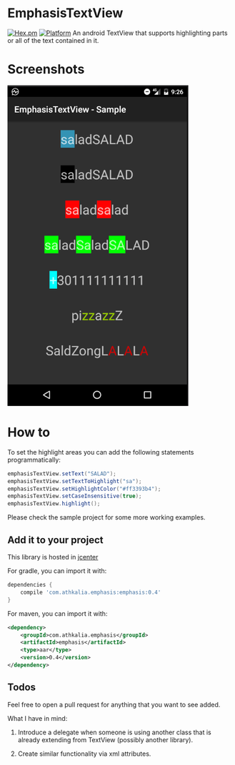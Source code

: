 # EmphasisTextView
[![Hex.pm](https://img.shields.io/hexpm/l/plug.svg)](http://www.apache.org/licenses/LICENSE-2.0) [![Platform](https://img.shields.io/badge/platform-android-green.svg)](http://developer.android.com/index.html)
An android TextView that supports highlighting parts or all of the text contained in it.

Screenshots           
===========
![Demo Screenshot][1]

How to
======

To set the highlight areas you can add the following statements programmatically:
```java
emphasisTextView.setText("SALAD");
emphasisTextView.setTextToHighlight("sa");
emphasisTextView.setHighlightColor("#ff3393b4"); 
emphasisTextView.setCaseInsensitive(true);
emphasisTextView.highlight();
```
Please check the sample project for some more working examples.

Add it to your project
----------------------

This library is hosted in [jcenter](https://bintray.com/bintray/jcenter) 

For gradle, you can import it with:
```groovy
dependencies {
    compile 'com.athkalia.emphasis:emphasis:0.4'
}
```
For maven, you can import it with: 
```xml
<dependency>
    <groupId>com.athkalia.emphasis</groupId>
    <artifactId>emphasis</artifactId>
    <type>aar</type>
    <version>0.4</version>
</dependency>
```
Todos
-----
Feel free to open a pull request for anything that you want to see added.
 
What I have in mind:


1) Introduce a delegate when someone is using another class that is already extending from TextView (possibly another library).

2) Create similar functionality via xml attributes.
       
 [1]: ./art/screenshot.png
